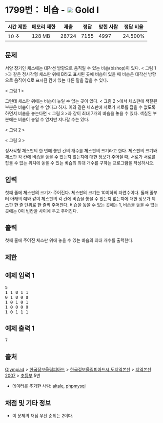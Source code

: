 # 1799번： 비숍 - <img src="https://static.solved.ac/tier_small/15.svg" style="height:20px" /> Gold I



| 시간 제한 | 메모리 제한 | 제출 | 정답 | 맞힌 사람 | 정답 비율 |
| --- | --- | --- | --- | --- | --- |
| 10 초 | 128 MB | 28724 | 7155 | 4997 | 24.500% |
## 문제

서양 장기인 체스에는 대각선 방향으로 움직일 수 있는 비숍(bishop)이 있다. < 그림 1 >과 같은 정사각형 체스판 위에 B라고 표시된 곳에 비숍이 있을 때 비숍은 대각선 방향으로 움직여 O로 표시된 칸에 있는 다른 말을 잡을 수 있다.



< 그림 1 >

그런데 체스판 위에는 비숍이 놓일 수 없는 곳이 있다. < 그림 2 >에서 체스판에 색칠된 부분은 비숍이 놓일 수 없다고 하자. 이와 같은 체스판에 서로가 서로를 잡을 수 없도록 하면서 비숍을 놓는다면 < 그림 3 >과 같이 최대 7개의 비숍을 놓을 수 있다.  색칠된 부분에는 비숍이 놓일 수 없지만 지나갈 수는 있다.



< 그림 2 >



< 그림 3 >

정사각형 체스판의 한 변에 놓인 칸의 개수를 체스판의 크기라고 한다. 체스판의 크기와 체스판 각 칸에 비숍을 놓을 수 있는지 없는지에 대한 정보가 주어질 때, 서로가 서로를 잡을 수 없는 위치에 놓을 수 있는 비숍의 최대 개수를 구하는 프로그램을 작성하시오.

## 입력

첫째 줄에 체스판의 크기가 주어진다. 체스판의 크기는 10이하의 자연수이다. 둘째 줄부터 아래의 예와 같이 체스판의 각 칸에 비숍을 놓을 수 있는지 없는지에 대한 정보가 체스판 한 줄 단위로 한 줄씩 주어진다. 비숍을 놓을 수 있는 곳에는 1, 비숍을 놓을 수 없는 곳에는 0이 빈칸을 사이에 두고 주어진다.

## 출력

첫째 줄에 주어진 체스판 위에 놓을 수 있는 비숍의 최대 개수를 출력한다.

## 제한

## 예제 입력 1

<pre>5
1 1 0 1 1
0 1 0 0 0
1 0 1 0 1
1 0 0 0 0
1 0 1 1 1
</pre>
## 예제 출력 1

<pre>7
</pre>
## 출처

[Olympiad](/category/2) > [한국정보올림피아드](/category/55) > [한국정보올림피아드시․도지역본선](/category/57) > [지역본선 2007](/category/68) > [초등부](/category/detail/361) 5번

- 데이터를 추가한 사람: [altale](/user/altale), [phpmysql](/user/phpmysql)

## 채점 및 기타 정보

- 이 문제의 채점 우선 순위는 2이다.